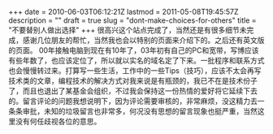 +++
date = 2010-06-03T06:12:21Z
lastmod = 2011-05-08T19:45:57Z
description = ""
draft = true
slug = "dont-make-choices-for-others"
title = "不要替别人做出选择"
+++
很高兴这个站点完成了，当然还是有很多细节未完成，感谢几位朋友的帮忙，当然我也会以特别的页面来介绍下的。之后还有英文版的页面。 00年接触电脑到现在有10年了，03年初有自己的PC和宽带，写博应该有些年数了，也应该定位了，所以就以实名的域名定了下来。一批程序和联系方式也会慢慢转过来。打算写一些生活，工作中的一些Tips（技巧），应该不太会再写技术类的文章，编程技术的解决方式对我来说是有瓶颈的，我已不在是技术份子了，而且也退出了某基金会组织，不过我会保持这一份热情的爱好将它延续下去的。留言评论的问题我想说明下，因为评论需要审核的，非常麻烦，没这精力去一条条审批，未知的垃圾留言也非常多，何况没有思想的留言现象也挺严重，当然这里没有何任歧视各位的意思。